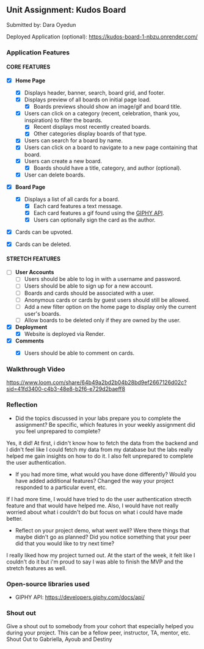 ## Unit Assignment: Kudos Board

Submitted by: Dara Oyedun

Deployed Application (optional): https://kudos-board-1-nbzu.onrender.com/

### Application Features

#### CORE FEATURES

- [x] **Home Page**
  - [x] Displays header, banner, search, board grid, and footer.
  - [x] Displays preview of all boards on initial page load.
    - [x] Boards previews should show an image/gif and board title.
  - [x] Users can click on a category (recent, celebration, thank you, inspiration) to filter the boards.
    - [x] Recent displays most recently created boards.
    - [x] Other categories display boards of that type.
  - [x] Users can search for a board by name.
  - [x] Users can click on a board to navigate to a new page containing that board.
  - [x] Users can create a new board.
    - [x] Boards should have a title, category, and author (optional).
  - [x] User can delete boards.
  
- [x] **Board Page**
  - [x] Displays a list of all cards for a board.
    -  [x] Each card features a text message.
    -  [x] Each card features a gif found using the [GIPHY API](https://developers.giphy.com/docs/api/).
    -  [x] Users can optionally sign the card as the author.  
-   [x] Cards can be upvoted.
-   [x] Cards can be deleted.


#### STRETCH FEATURES


- [ ] **User Accounts**
  - [ ] Users should be able to log in with a username and password.
  - [ ] Users should be able to sign up for a new account.
  - [ ]  Boards and cards should be associated with a user.
    - [ ]  Anonymous cards or cards by guest users should still be allowed.
  - [ ] Add a new filter option on the home page to display only the current user's boards.
  - [ ] Allow boards to be deleted only if they are owned by the user.
- [x] **Deployment**
  - [x] Website is deployed via Render.
- [x] **Comments**
  - [x] Users should be able to comment on cards.


### Walkthrough Video

https://www.loom.com/share/64b49a2bd2b04b28bd9ef2667126d02c?sid=41fd3400-c4b3-48e8-b2f6-e729d2baeff8

### Reflection

* Did the topics discussed in your labs prepare you to complete the assignment? Be specific, which features in your weekly assignment did you feel unprepared to complete?

Yes, it did! At first, i didn't know how to fetch the data from the backend and I didn't feel like I could fetch my data from my database but the labs really helped me gain insights on how to do it. I also felt unprepared to complete the user authentication.

* If you had more time, what would you have done differently? Would you have added additional features? Changed the way your project responded to a particular event, etc.
  
If I had more time, I would have tried to do the user authentication strecth feature and that would have helped me. Also, I would have not really worried about what i couldn't do but focus on what i could have made better.

* Reflect on your project demo, what went well? Were there things that maybe didn't go as planned? Did you notice something that your peer did that you would like to try next time?

I really liked how my project turned out. At the start of the week, it felt like I couldn't do it but i'm proud to say I was able to finish the MVP and the stretch features as well.

### Open-source libraries used

- GIPHY API: https://developers.giphy.com/docs/api/

### Shout out

Give a shout out to somebody from your cohort that especially helped you during your project. This can be a fellow peer, instructor, TA, mentor, etc.
Shout Out to Gabriella, Ayoub and Destiny
